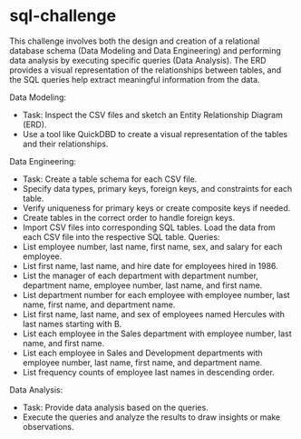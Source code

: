 # sql-challenge

This challenge involves both the design and creation of a relational database schema (Data Modeling and Data Engineering) and performing data analysis by executing specific queries (Data Analysis). The ERD provides a visual representation of the relationships between tables, and the SQL queries help extract meaningful information from the data.

Data Modeling:
- Task: Inspect the CSV files and sketch an Entity Relationship Diagram (ERD).
- Use a tool like QuickDBD to create a visual representation of the tables and their relationships.

Data Engineering:
- Task: Create a table schema for each CSV file.
- Specify data types, primary keys, foreign keys, and constraints for each table.
- Verify uniqueness for primary keys or create composite keys if needed.
- Create tables in the correct order to handle foreign keys.
- Import CSV files into corresponding SQL tables.
Load the data from each CSV file into the respective SQL table.
Queries:
- List employee number, last name, first name, sex, and salary for each employee.
- List first name, last name, and hire date for employees hired in 1986.
- List the manager of each department with department number, department name, employee number, last name, and first name.
- List department number for each employee with employee number, last name, first name, and department name.
- List first name, last name, and sex of employees named Hercules with last names starting with B.
- List each employee in the Sales department with employee number, last name, and first name.
- List each employee in Sales and Development departments with employee number, last name, first name, and department name.
- List frequency counts of employee last names in descending order.

Data Analysis:
- Task: Provide data analysis based on the queries.
- Execute the queries and analyze the results to draw insights or make observations.
